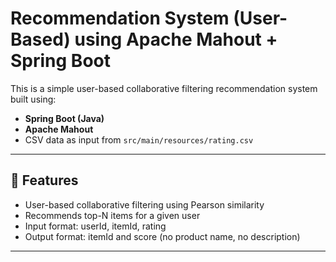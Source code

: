 # Recommendation System (User-Based) using Apache Mahout + Spring Boot

This is a simple user-based collaborative filtering recommendation system built using:

- **Spring Boot (Java)**
- **Apache Mahout**
- CSV data as input from `src/main/resources/rating.csv`

---

## 🔧 Features

- User-based collaborative filtering using Pearson similarity
- Recommends top-N items for a given user
- Input format: userId, itemId, rating
- Output format: itemId and score (no product name, no description)

---


